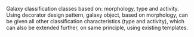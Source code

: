 Galaxy classification classes based on: morphology, type and activity.
Using decorator design pattern, galaxy object, based on morphology, can be given all other
classification characteristics (type and activity), which can also be extended further, on same
principle, using existing templates. 
